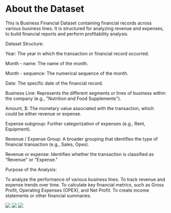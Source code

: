 # About the Dataset

This is Business Financial Dataset containing financial records across various business lines. It is structured for analyzing revenue and expenses, to build financial reports and perform profitability analysis.

Dataset Structure:

Year: The year in which the transaction or financial record occurred.

Month - name: The name of the month.

Month - sequence: The numerical sequence of the month.

Date: The specific date of the financial record.


Business Line: Represents the different segments or lines of business within the company (e.g., "Nutrition and Food Supplements").

Amount, $: The monetary value associated with the transaction, which could be either revenue or expense.

Expense subgroup: Further categorization of expenses (e.g., Rent, Equipment).

Revenue / Expense Group: A broader grouping that identifies the type of financial transaction (e.g., Sales, Opex).

Revenue or expense: Identifies whether the transaction is classified as "Revenue" or "Expense."

Purpose of the Analysis:

To analyze the performance of various business lines.
To track revenue and expense trends over time.
To calculate key financial metrics, such as Gross Profit, Operating Expenses (OPEX), and Net Profit.
To create income statements or other financial summaries.


![](Analysisofexpenses.jpg)
![](Analysisofbusinesslines.jpg)
![](Analysisofexpenses.jpg)
